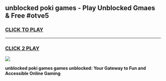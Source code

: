
## unblocked poki games - Play Unblocked Gmaes & Free #otve5
<h3>
<a href="https://news.freeplayer.one?title=unblocked_poki_games&ref=03M">CLICK TO PLAY</a></h3>
<hr>

<h3>
<a href="https://news.freeplayer.one?title=unblocked_poki_games&ref=03M">CLICK 2 PLAY</a>
  
</h3>

<a href="https://news.freeplayer.one?title=unblocked_poki_games&ref=03M"><img src="https://clearcache.store/games.png"></a>


**unblocked poki games games unblocked: Your Gateway to Fun and Accessible Online Gaming**
